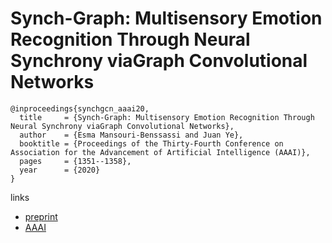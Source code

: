 # Synch-Graph: Multisensory Emotion Recognition Through Neural Synchrony viaGraph Convolutional Networks

```
@inproceedings{synchgcn_aaai20,
  title     = {Synch-Graph: Multisensory Emotion Recognition Through Neural Synchrony viaGraph Convolutional Networks},
  author    = {Esma Mansouri-Benssassi and Juan Ye},
  booktitle = {Proceedings of the Thirty-Fourth Conference on Association for the Advancement of Artificial Intelligence (AAAI)},
  pages	    = {1351--1358},
  year      = {2020}
}
```

links
- [preprint](https://research-repository.st-andrews.ac.uk/bitstream/handle/10023/19444/AAAI_MansouriBenssassiE.7493.pdf?sequence=1&isAllowed=y)
- [AAAI](https://aaai.org/ojs/index.php/AAAI/article/view/5491)